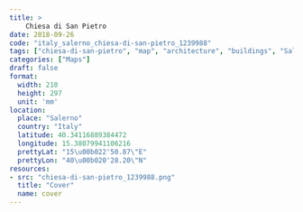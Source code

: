 ```yaml
---
title: > 
    Chiesa di San Pietro
date: 2018-09-26
code: "italy_salerno_chiesa-di-san-pietro_1239988"
tags: ["chiesa-di-san-pietro", "map", "architecture", "buildings", "Salerno", "Italy"]
categories: ["Maps"]
draft: false
format:
  width: 210
  height: 297
  unit: 'mm'
location:
  place: "Salerno"
  country: "Italy"
  latitude: 40.34116889384472
  longitude: 15.38079941106216
  prettyLat: "15\u00b022'50.87\"E"
  prettyLon: "40\u00b020'28.20\"N"
resources:
- src: "chiesa-di-san-pietro_1239988.png"
  title: "Cover"
  name: cover
---
```


